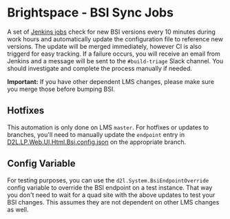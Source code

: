 # Brightspace - BSI Sync Jobs

A set of [Jenkins jobs](https://prod.build.d2l/job/Dev/job/Core%20LMS/job/Sync%20BSI/) check for new BSI versions every 10 minutes during work hours and automatically update the configuration file to reference new versions. The update will be merged immediately, however CI is also triggerd for easy tracking. If a failure occurs, you will receive an email from Jenkins and a message will be sent to the `#build-triage` Slack channel. You should investigate and complete the process manually if needed.

**Important:** If you have other dependent LMS changes, please make sure you merge those before bumping BSI.

## Hotfixes

This automation is only done on LMS `master`. For hotfixes or updates to branches, you'll need to manually update the `endpoint` entry in [D2L.LP.Web.UI.Html.Bsi.config.json](https://git.dev.d2l/projects/CORE/repos/lms/browse/lp/_config/Infrastructure/D2L.LP.Web.UI.Html.Bsi.config.json) on the appropriate branch.

## Config Variable

For testing purposes, you can use the `d2l.System.BsiEndpointOverride` config variable to override the BSI endpoint on a test instance. That way you don't need to wait for a quad site with the above updates to test your BSI changes. This assumes they are not dependent on other LMS changes as well.
